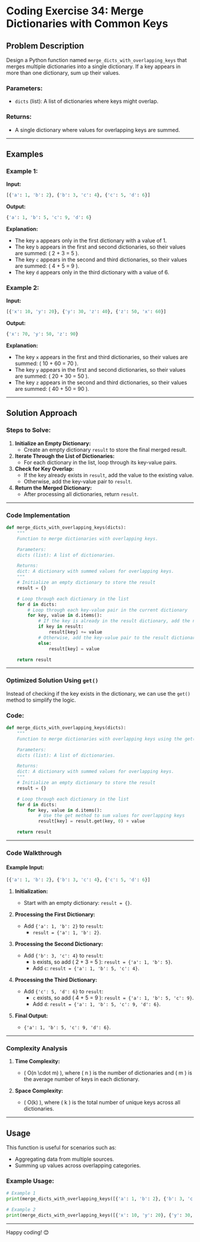 # Coding Exercise 34: Merge Dictionaries with Common Keys

## Problem Description

Design a Python function named `merge_dicts_with_overlapping_keys` that merges multiple dictionaries into a single dictionary. If a key appears in more than one dictionary, sum up their values.

### Parameters:
- `dicts` (list): A list of dictionaries where keys might overlap.

### Returns:
- A single dictionary where values for overlapping keys are summed.

---

## Examples

### Example 1:
**Input:**
```python
[{'a': 1, 'b': 2}, {'b': 3, 'c': 4}, {'c': 5, 'd': 6}]
```
**Output:**
```python
{'a': 1, 'b': 5, 'c': 9, 'd': 6}
```
**Explanation:**
- The key `a` appears only in the first dictionary with a value of 1.
- The key `b` appears in the first and second dictionaries, so their values are summed: \( 2 + 3 = 5 \).
- The key `c` appears in the second and third dictionaries, so their values are summed: \( 4 + 5 = 9 \).
- The key `d` appears only in the third dictionary with a value of 6.

### Example 2:
**Input:**
```python
[{'x': 10, 'y': 20}, {'y': 30, 'z': 40}, {'z': 50, 'x': 60}]
```
**Output:**
```python
{'x': 70, 'y': 50, 'z': 90}
```
**Explanation:**
- The key `x` appears in the first and third dictionaries, so their values are summed: \( 10 + 60 = 70 \).
- The key `y` appears in the first and second dictionaries, so their values are summed: \( 20 + 30 = 50 \).
- The key `z` appears in the second and third dictionaries, so their values are summed: \( 40 + 50 = 90 \).

---

## Solution Approach

### Steps to Solve:
1. **Initialize an Empty Dictionary:**
   - Create an empty dictionary `result` to store the final merged result.
2. **Iterate Through the List of Dictionaries:**
   - For each dictionary in the list, loop through its key-value pairs.
3. **Check for Key Overlap:**
   - If the key already exists in `result`, add the value to the existing value.
   - Otherwise, add the key-value pair to `result`.
4. **Return the Merged Dictionary:**
   - After processing all dictionaries, return `result`.

---

### Code Implementation
```python
def merge_dicts_with_overlapping_keys(dicts):
    """
    Function to merge dictionaries with overlapping keys.

    Parameters:
    dicts (list): A list of dictionaries.

    Returns:
    dict: A dictionary with summed values for overlapping keys.
    """
    # Initialize an empty dictionary to store the result
    result = {}

    # Loop through each dictionary in the list
    for d in dicts:
        # Loop through each key-value pair in the current dictionary
        for key, value in d.items():
            # If the key is already in the result dictionary, add the new value to the existing value
            if key in result:
                result[key] += value
            # Otherwise, add the key-value pair to the result dictionary
            else:
                result[key] = value

    return result
```

---

### Optimized Solution Using `get()`
Instead of checking if the key exists in the dictionary, we can use the `get()` method to simplify the logic.

### Code:
```python
def merge_dicts_with_overlapping_keys(dicts):
    """
    Function to merge dictionaries with overlapping keys using the get() method.

    Parameters:
    dicts (list): A list of dictionaries.

    Returns:
    dict: A dictionary with summed values for overlapping keys.
    """
    # Initialize an empty dictionary to store the result
    result = {}

    # Loop through each dictionary in the list
    for d in dicts:
        for key, value in d.items():
            # Use the get method to sum values for overlapping keys
            result[key] = result.get(key, 0) + value

    return result
```

---

### Code Walkthrough
#### Example Input:
```python
[{'a': 1, 'b': 2}, {'b': 3, 'c': 4}, {'c': 5, 'd': 6}]
```
1. **Initialization:**
   - Start with an empty dictionary: `result = {}`.

2. **Processing the First Dictionary:**
   - Add `{'a': 1, 'b': 2}` to `result`:
     - `result = {'a': 1, 'b': 2}`.

3. **Processing the Second Dictionary:**
   - Add `{'b': 3, 'c': 4}` to `result`:
     - `b` exists, so add \( 2 + 3 = 5 \): `result = {'a': 1, 'b': 5}`.
     - Add `c`: `result = {'a': 1, 'b': 5, 'c': 4}`.

4. **Processing the Third Dictionary:**
   - Add `{'c': 5, 'd': 6}` to `result`:
     - `c` exists, so add \( 4 + 5 = 9 \): `result = {'a': 1, 'b': 5, 'c': 9}`.
     - Add `d`: `result = {'a': 1, 'b': 5, 'c': 9, 'd': 6}`.

5. **Final Output:**
   - `{'a': 1, 'b': 5, 'c': 9, 'd': 6}`.

---

### Complexity Analysis

1. **Time Complexity:**
   - \( O(n \cdot m) \), where \( n \) is the number of dictionaries and \( m \) is the average number of keys in each dictionary.

2. **Space Complexity:**
   - \( O(k) \), where \( k \) is the total number of unique keys across all dictionaries.

---

## Usage
This function is useful for scenarios such as:
- Aggregating data from multiple sources.
- Summing up values across overlapping categories.

### Example Usage:
```python
# Example 1
print(merge_dicts_with_overlapping_keys([{'a': 1, 'b': 2}, {'b': 3, 'c': 4}, {'c': 5, 'd': 6}]))  # Output: {'a': 1, 'b': 5, 'c': 9, 'd': 6}

# Example 2
print(merge_dicts_with_overlapping_keys([{'x': 10, 'y': 20}, {'y': 30, 'z': 40}, {'z': 50, 'x': 60}]))  # Output: {'x': 70, 'y': 50, 'z': 90}
```

---

Happy coding! 😊
